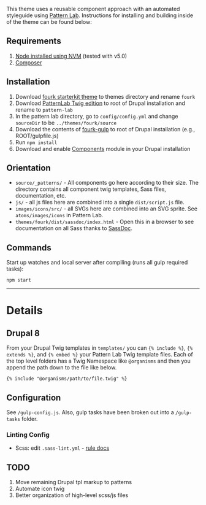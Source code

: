 This theme uses a reusable component approach with an automated styleguide using [Pattern Lab](http://patternlab.io/). Instructions for installing and building inside of the theme can be found below:

## Requirements

  1. [Node installed using NVM](https://github.com/creationix/nvm) (tested with v5.0)
  2. [Composer](https://getcomposer.org/)

## Installation

  1. Download [fourk starterkit theme](https://github.com/evanmwillhite/fourk) to themes directory and rename `fourk`
  2. Download [PatternLab Twig edition](https://github.com/pattern-lab/edition-php-twig-standard/releases/download/v2.2.1/twig-standard.zip) to root of Drupal installation and rename to `pattern-lab`
  3. In the pattern lab directory, go to `config/config.yml` and change `sourceDir` to be `../themes/fourk/source`
  4. Download the contents of [fourk-gulp](https://github.com/evanmwillhite/fourk-gulp) to root of Drupal installation (e.g., ROOT/gulpfile.js)
  5. Run `npm install`
  6. Download and enable [Components](https://www.drupal.org/project/components) module in your Drupal installation

## Orientation

- `source/_patterns/` - All components go here according to their size. The directory contains all component twig templates, Sass files, documentation, etc.
- `js/` - all js files here are combined into a single `dist/script.js` file.
- `images/icons/src/` - all SVGs here are combined into an SVG sprite. See `atoms/images/icons` in Pattern Lab.
- `themes/fourk/dist/sassdoc/index.html` - Open this in a browser to see documentation on all Sass thanks to [SassDoc](http://sassdoc.com).

## Commands

Start up watches and local server after compiling (runs all gulp required tasks):

```bash
npm start
```

---

# Details

## Drupal 8

From your Drupal Twig templates in `templates/` you can `{% include %}`, `{% extends %}`, and `{% embed %}` your Pattern Lab Twig template files. Each of the top level folders has a Twig Namespace like `@organisms` and then you append the path down to the file like below.

    {% include "@organisms/path/to/file.twig" %}

## Configuration

See `/gulp-config.js`. Also, gulp tasks have been broken out into a `/gulp-tasks` folder.

### Linting Config

- Scss: edit `.sass-lint.yml` - [rule docs](https://github.com/sasstools/sass-lint/tree/master/docs/rules)

## TODO

1. Move remaining Drupal tpl markup to patterns
2. Automate icon twig
3. Better organization of high-level scss/js files
